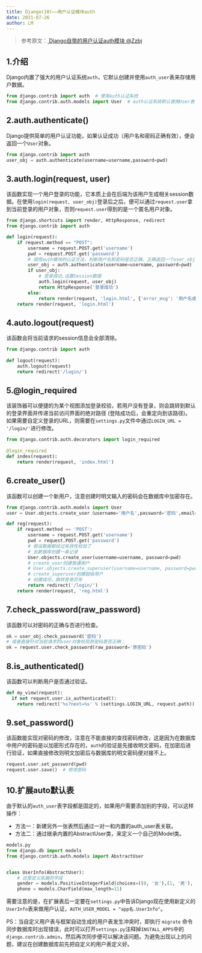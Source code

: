 ```yaml
---
title: Django(10)——用户认证模块auth
date: 2021-07-26
author: LM
---
```


> 参考原文：[ Django自带的用户认证auth模块  @Zzbj ](https://www.cnblogs.com/Zzbj/p/9984783.html)

## 1.介绍

Django内置了强大的用户认证系统`auth`，它默认创建并使用`auth_user`表来存储用户数据。

```python
from django.contrib import auth  # 使用auth认证系统
from django.contrib.auth.models import User  # auth认证系统默认使用User表
```

## 2.auth.authenticate() 

Django提供简单的用户认证功能，如果认证成功（用户名和密码正确有效），便会返回一个`User`对象。

```python
from django.contrib import auth
user_obj = auth.authenticate(username=username,password=pwd)
```

## 3.auth.login(request, user)

该函数实现一个用户登录的功能，它本质上会在后端为该用户生成相关session数据。在使用`login(request, user_obj)`登录后之后，便可以通过`request.user`拿到当前登录的用户对象，否则`request.user`得到的是一个匿名用户对象。

```python
from django.shortcuts import render, HttpResponse, redirect
from django.contrib import auth

def login(request):
    if request.method == "POST":
        username = request.POST.get('username')
        pwd = request.POST.get('password')
        # 调用auth模块的认证方法，判断用户名和密码是否正确，正确返回一个user_obj
        user_obj = auth.authenticate(username=username, password=pwd)
        if user_obj:
            # 登录成功,设置Session数据
            auth.login(request, user_obj)
            return HttpResponse('登录成功')
        else:
            return render(request, 'login.html', {'error_msg': '用户名或者密码错误'})
    return render(request, 'login.html')
```

## 4.auto.logout(request) 

该函数会将当前请求的session信息会全部清除。

```python
from django.contrib import auth
   
def logout(request):
    auth.logout(request)
    return redirect('/login/')
```

## 5.@login_required

该装饰器可以便捷的为某个视图添加登录校验，若用户没有登录，则会跳转到默认的登录界面并传递当前访问界面的绝对路径 (登陆成功后，会重定向到该路径)。如果需要自定义登录的URL，则需要在`settings.py`文件中通过`LOGIN_URL = '/login/'`进行修改。

```python
from django.contrib.auth.decorators import login_required
      
@login_required
def index(request):
    return render(request, 'index.html')
```

## 6.create_user()

该函数可以创建一个新用户，注意创建时明文输入的密码会在数据库中加密存在。

```python
from django.contrib.auth.models import User
user = User.objects.create_user（username='用户名',password='密码',email='邮箱',...）

def reg(request):
    if request.method == 'POST':
        username = request.POST.get('username')
        pwd = request.POST.get('password')
        # 假设数据都经过有效性校验了
        # 去数据库创建一条记录
        User.objects.create_user(username=username, password=pwd)  
        # create_user创建普通用户
        # User.objects.create_superuser(username=username, password=pwd)  
        # create_superuser创建超级用户
        # 创建成功，跳转登录页年
        return redirect('/login/')
    return render(request, 'reg.html')
```

## 7.check_password(raw_password)

该函数可以对密码的正确与否进行检查。

```python
ok = user_obj.check_password('密码')
# 或者直接针对当前请求的user对象校验原密码是否正确：
ok = request.user.check_password(raw_password='原密码')
```

## 8.is_authenticated()

该函数可以判断用户是否通过验证。

```python
def my_view(request):
  if not request.user.is_authenticated():
    return redirect('%s?next=%s' % (settings.LOGIN_URL, request.path))
```

## 9.set_password()

该函数能实现对密码的修改，注意在不能直接的查找密码修改，这是因为在数据库中用户的密码是以加密形式存在的，`auth`的验证是先接收明文密码，在加密后进行验证，如果直接修改则明文加密后与数据库的明文密码便对接不上。

```python
request.user.set_password(pwd)
request.user.save()  # 修改密码
```

## 10.扩展auto默认表

由于默认的`auth_user`表字段都是固定的，如果用户需要添加别的字段，可以这样操作：

- 方法一：新建另外一张表然后通过一对一和内置的auth_user表关联。
- 方法二：通过继承内置的AbstractUser类，来定义一个自己的Model类。

```python
models.py
from django.db import models
from django.contrib.auth.models import AbstractUser


class UserInfo(AbstractUser):
    # 这里定义拓展的字段
    gender = models.PositiveIntegerField(choices=((0, '女'),(1, '男'), (2, '保密')))
    phone = models.CharField(max_length=11)
```

需要注意的是，在扩展表后一定要在`settings.py`中告诉Django现在使用新定义的`UserInfo`表来做用户认证，`AUTH_USER_MODEL = "app名.UserInfo"`。

PS：当自定义用户表与框架自动生成的用户表发生冲突时，即执行 `migrate` 命令同步数据库时出现错误，此时可以打开`settings.py`注释掉`INSTALL_APPS`中的`django.contrib.admin`，然后再次同步便可以解决该问题。为避免出现以上的问题，建议在创建数据库前先把自定义的用户表定义好。


